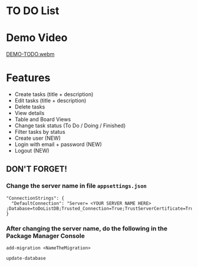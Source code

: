# TO DO List 

# Demo Video
[DEMO-TODO.webm](https://github.com/mclaramarinho/ToDoAspNet/assets/119897667/8817e8c9-1165-4612-860e-7fd19893a83a)


# Features
- Create tasks (title + description)
- Edit tasks (title + description)
- Delete tasks
- View details
- Table and Board Views
- Change task status (To Do / Doing / Finished)
- Filter tasks by status
- Create user (NEW)
- Login with email + password (NEW)
- Logout (NEW)

## DON'T FORGET!
### Change the server name in file ``` appsettings.json ```
```
"ConnectionStrings": {
  "DefaultConnection": "Server= <YOUR SERVER NAME HERE> ;Database=toDoListDB;Trusted_Connection=True;TrustServerCertificate=True;"
}
```

### After changing the server name, do the following in the Package Manager Console
```add-migration <NameTheMigration>```

```update-database```
